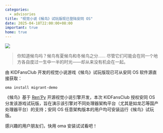 ```yaml
---
categories:
  - advisories
title: "视觉小说《候鸟》试玩版现已登陆安同 OS"
date: 2025-04-18T22:00:00+08:00
important: true
home: true
---
```


![](/assets/news/migrant-demo.png)

> 你知道候鸟吗？候鸟有夏候鸟和冬候鸟之分…… 尽管它们可能会在同一个地方各自度过一生中一半的时光——却从来没有机会在一起。 

由 KIDFansClub 开发的视觉小说游戏《候鸟》试玩版现已可从安同 OS 软件源直接获取：
```
oma install migrant-demo
```
《候鸟》基于 [Ren'Py](https://www.renpy.org/) 开源视觉小说引擎开发，本次 KIDFansClub 授权安同 OS 分发该游戏试玩版，旨在演示该引擎对不同处理器架构平台（尤其是如龙芯等国产处理器平台）的支持；安同 OS 任意架构版本的用户均可安装运行《候鸟》试玩版。

感兴趣的用户朋友们，快用 oma 安装试试看吧！
